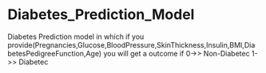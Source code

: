 # Diabetes_Prediction_Model
Diabetes Prediction model in which if you provide(Pregnancies,Glucose,BloodPressure,SkinThickness,Insulin,BMI,DiabetesPedigreeFunction,Age) 
you will get a outcome 
if 
0->> Non-Diabetec
1->> Diabetec
